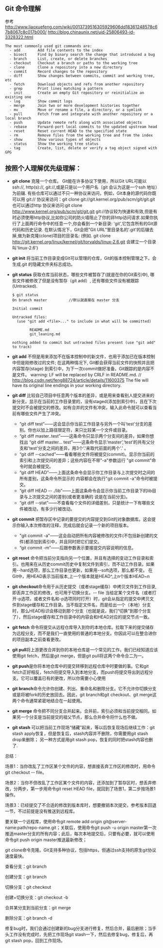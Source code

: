 ## Git 命令理解
参考 http://www.liaoxuefeng.com/wiki/0013739516305929606dd18361248578c67b8067c8c017b000/
http://blog.chinaunix.net/uid-25806493-id-3328322.html
```
The most commonly used git commands are:
  - add        Add file contents to the index
  - bisect     Find by binary search the change that introduced a bug
  - branch     List, create, or delete branches
  - checkout   Checkout a branch or paths to the working tree
  - clone      Clone a repository into a new directory
  - commit     Record changes to the repository
  - diff       Show changes between commits, commit and working tree, etc
  - fetch      Download objects and refs from another repository
  - grep       Print lines matching a pattern
  - init       Create an empty Git repository or reinitialize an existing one
  - log        Show commit logs
  - merge      Join two or more development histories together
  - mv         Move or rename a file, a directory, or a symlink
  - pull       Fetch from and integrate with another repository or a local branch
  - push       Update remote refs along with associated objects
  - rebase     Forward-port local commits to the updated upstream head
  - reset      Reset current HEAD to the specified state
  - rm         Remove files from the working tree and from the index
  - show       Show various types of objects
  - status     Show the working tree status
  - tag        Create, list, delete or verify a tag object signed with GPG
```

按照个人理解优先级理解：
---
+ **git clone** 克隆一个仓库。  Git能在许多协议下使用，所以Git URL可能以ssh://, http(s)://, git://,或是只是以一个用户名（git 会认为这是一个ssh 地址）为前辍. 有些仓库可以通过不只一种协议来访问，例如，Git本身的源代码你既可以用 git:// 协议来访问：git clone git://git.kernel.org/pub/scm/git/git.git
也可以通过http 协议来访问:git clone http://www.kernel.org/pub/scm/git/git.git
git://协议较为快速和有效,但是有时必须使用http协议,比如你公司的防火墙阻止了你的非http访问请求.如果你执行了上面两行命令中的任意一个,你会看到一个新目录: 'git',它包含所有的Git源代码和历史记录.
在默认情况下，Git会把"Git URL"里目录名的'.git'的后辍去掉,做为新克隆(clone)项目的目录名: (例如. git clone http://git.kernel.org/linux/kernel/git/torvalds/linux-2.6.git 会建立一个目录叫'linux-2.6')
+ **git init**  将当前工作目录变成Git可以管理的仓库，Git的版本控制管理之下。会生成.git 的隐藏文件夹标志成功。
+ **git status** 获取仓库当前状态，哪些文件被暂存了(就是在你的Git索引中), 哪些文件被修改了但是没有暂存（git add）, 还有哪些文件没有被跟踪(Untracked).
    ``` 
    $ git status
    On branch master          //默认就直接在 master 分支

    Initial commit

    Untracked files:
      (use "git add <file>..." to include in what will be committed)

            README.md
            git_leaning.md

    nothing added to commit but untracked files present (use "git add" to track)
    ```

+ **git add** 不但是用来添加不在版本控制中的新文件，也用于添加已在版本控制中但是刚修改过的文件; 在这两种情况下, Git都会获得当前文件的快照并且把内容暂存(stage)        到索引中，为下一次commit做好准备。Git跟踪的是内容不是文件。
      warning: LF will be replaced by CRLF in README.md.    // http://blog.csdn.net/feng88724/article/details/11600375
      The file will have its original line endings in your working directory.
+ **git diff** 比较自己项目中任意两个版本的差异，或是用来查看别人提交进来的新分支。显示在当前的工作目录里的，没有staged(添加到索引中)，且在下次提交时不会被提交的修改。如有合并的文件有冲突，输入此命令就可以查看当前有哪些文件产生了冲突。
  + “git diff test”——这会显示你当前工作目录与另外一个叫'test'分支的差别。你也以加上路径限定符，来只比较某一个文件或目录。
  + “git diff master..test”——这条命令只显示两个分支间的差异，如果你想找出 “git diff master... test”——这条命令显示‘master’,‘test’的共有父分支和'test'分支之间的差异，用3个‘.'来取代前面的两个'.' 。
  + “git diff --cached”——看看哪些文件将被提交(commit)。显示你当前的索引和上次提交间的差异；这些内容在不带"-a"参数运行 "git commit"命令时就会被提交。
  + “git diff HEAD”——上面这条命令会显示你工作目录与上次提交时之间的所有差别，这条命令所显示的 内容都会在执行"git commit -a"命令时被提交。
  + “git diff HEAD -- ./lib”——上面这条命令会显示你当前工作目录下的lib目录与上次提交之间的差别(或者更准确的 说是在当前分支)。
  + “git diff --stat”——不查看每个文件的详细差别，只是统计一下有哪些文件被改动，有多少行被改动。
+ **git commit** 把暂存区中记录的要提交的内容提交到Git的对象数据库。这会提示你输入本次修改的注释，完成后就会记录一个新的项目版本。
  + "git commit -a"——这会自动把所有内容被修改的文件(不包括新创建的文件)都添加到索引中，并且同时把它们提交。
  + “git commit -m”——后跟参数表示要接提交内容说明的信息。
+ **git reset** 命令把当前分支指向另一个位置，并且有选择的变动工作目录和索引。也用来在从历史commit历史中复制文件到索引，而不动工作目录。如果用--hard选项，那么工作目录也更新，如果用--soft选项，那么都不变。 在Git中，用HEAD表示当前版本,上一个版本就是HEAD^,上n个版本HEAD~n
+ **git checkout**命令用于从历史提交（或者stage缓存）中拷贝文件到工作目录,即丢弃工作区的修改，也可用于切换分支。-- file 当给定某个文件名（或者打开-p选项，或者文件名和-p选项同时打开）时，git会从指定的提交中拷贝文件到stage缓存和工作目录。当不指定文件名，而是给出一个（本地）分支时，那么HEAD标识会移动到那个分支（也就是说，我们“切换”到那个分支了），然后stage缓存和工作目录中的内容会和HEAD对应的提交节点一致。
+ **git fetch** 命令将提交从远程仓库导入到你的本地仓库。拉取下来的提交储存为远程分支，而不是我们一直使用的普通的本地分支。你因此可以在整合进你的项目副本之前查看更改。

+ **git pull**将上游更改合并到你的本地仓库是一个常见的工作。我们已经知道应该使用git fetch，然后是git merge，但是git pull将这两个命令合二为一。
+ **git push**是你将本地仓库中的提交转移到远程仓库中时要做的事。它和git fetch正好相反，fetch将提交导入到本地分支，而push将提交导出到远程分支。它可以覆盖已有的更改，所以你需要小心使用
+ **git branch**命令允许你创建、列出、重命名和删除分支。它不允许你切换分支或是将被fork的历史放回去。因此，git branch和git checkout、git merge这两个命令通常紧密地结合在一起使用。
+ **git merge** 命令把不同分支合并起来。合并前，索引必须和当前提交相同。如果另一个分支是当前提交的祖父节点，那么合并命令将什么也不做。

+ **git stash** 可以把当前工作现场“储藏”起来，等以后恢复现场后继续工作：git stash apply恢复，但是恢复后，stash内容并不删除，你需要用git stash drop来删除；
另一种方式是用git stash pop，恢复的同时把stash内容也删了.
 

总结：

场景1：当你改乱了工作区某个文件的内容，想直接丢弃工作区的修改时，用命令git checkout -- file。

场景2：当你不但改乱了工作区某个文件的内容，还添加到了暂存区时，想丢弃修改，分两步，第一步用命令git reset HEAD file，就回到了场景1，第二步按场景1操作。

场景3：已经提交了不合适的修改到版本库时，想要撤销本次提交，参考版本回退一节，不过前提是没有推送到远程库。

要关联一个远程库，使用命令git remote add origin git@server-name:path/repo-name.git；关联后，使用命令git push -u origin master第一次推送master分支的所有内容；此后，每次本地提交后，只要有必要，就可以使用命令git push origin master推送最新修改；

git clone命令克隆。Git支持多种协议，包括https，但通过ssh支持的原生git协议速度最快。

查看分支：git branch

创建分支：git branch <name>

切换分支：git checkout <name>

创建+切换分支：git checkout -b <name>

合并某分支到当前分支：git merge <name>

删除分支：git branch -d <name>

修复bug时，我们会通过创建新的bug分支进行修复，然后合并，最后删除；当手头工作没有完成时，先把工作现场git stash一下，然后去修复bug，修复后，再git stash pop，回到工作现场。

